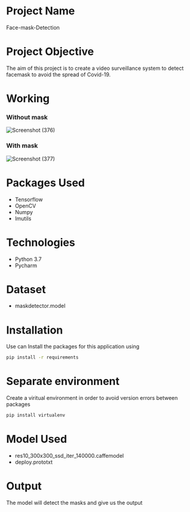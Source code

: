 # Project Name
Face-mask-Detection

# Project Objective
The aim of this project is to create a video surveillance system to detect facemask to avoid the spread of Covid-19.

# Working
### Without mask
![Screenshot (376)](https://user-images.githubusercontent.com/66643168/152820623-38db8ed5-b487-4d61-8be6-9ad16df56dbb.png)

### With mask
![Screenshot (377)](https://user-images.githubusercontent.com/66643168/152820276-139d4bc1-10fa-4094-8e05-f44076c15a94.png)
# Packages Used
-   Tensorflow
-   OpenCV
-   Numpy
-   Imutils

# Technologies
- Python 3.7
- Pycharm

# Dataset
- maskdetector.model

# Installation
 Use can Install the packages for this application using
```sh
pip install -r requirements
```

# Separate environment
Create a viritual environment in order to avoid version errors between packages
```sh
pip install virtualenv
```

# Model Used 
- res10_300x300_ssd_iter_140000.caffemodel
- deploy.prototxt

# Output
The model will detect the masks and give us the output 
